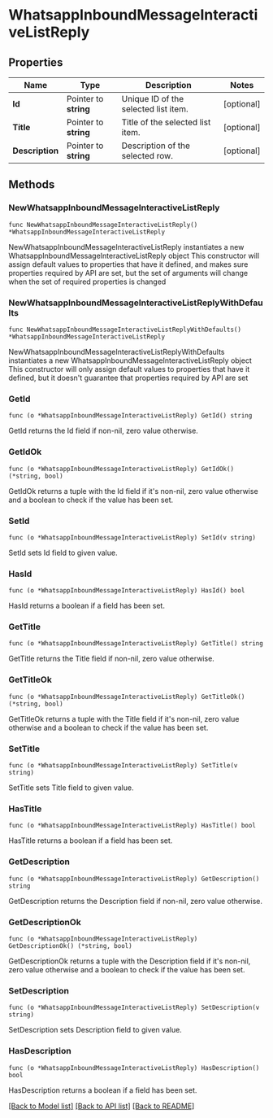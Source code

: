 # WhatsappInboundMessageInteractiveListReply

## Properties

Name | Type | Description | Notes
------------ | ------------- | ------------- | -------------
**Id** | Pointer to **string** | Unique ID of the selected list item. | [optional] 
**Title** | Pointer to **string** | Title of the selected list item. | [optional] 
**Description** | Pointer to **string** | Description of the selected row. | [optional] 

## Methods

### NewWhatsappInboundMessageInteractiveListReply

`func NewWhatsappInboundMessageInteractiveListReply() *WhatsappInboundMessageInteractiveListReply`

NewWhatsappInboundMessageInteractiveListReply instantiates a new WhatsappInboundMessageInteractiveListReply object
This constructor will assign default values to properties that have it defined,
and makes sure properties required by API are set, but the set of arguments
will change when the set of required properties is changed

### NewWhatsappInboundMessageInteractiveListReplyWithDefaults

`func NewWhatsappInboundMessageInteractiveListReplyWithDefaults() *WhatsappInboundMessageInteractiveListReply`

NewWhatsappInboundMessageInteractiveListReplyWithDefaults instantiates a new WhatsappInboundMessageInteractiveListReply object
This constructor will only assign default values to properties that have it defined,
but it doesn't guarantee that properties required by API are set

### GetId

`func (o *WhatsappInboundMessageInteractiveListReply) GetId() string`

GetId returns the Id field if non-nil, zero value otherwise.

### GetIdOk

`func (o *WhatsappInboundMessageInteractiveListReply) GetIdOk() (*string, bool)`

GetIdOk returns a tuple with the Id field if it's non-nil, zero value otherwise
and a boolean to check if the value has been set.

### SetId

`func (o *WhatsappInboundMessageInteractiveListReply) SetId(v string)`

SetId sets Id field to given value.

### HasId

`func (o *WhatsappInboundMessageInteractiveListReply) HasId() bool`

HasId returns a boolean if a field has been set.

### GetTitle

`func (o *WhatsappInboundMessageInteractiveListReply) GetTitle() string`

GetTitle returns the Title field if non-nil, zero value otherwise.

### GetTitleOk

`func (o *WhatsappInboundMessageInteractiveListReply) GetTitleOk() (*string, bool)`

GetTitleOk returns a tuple with the Title field if it's non-nil, zero value otherwise
and a boolean to check if the value has been set.

### SetTitle

`func (o *WhatsappInboundMessageInteractiveListReply) SetTitle(v string)`

SetTitle sets Title field to given value.

### HasTitle

`func (o *WhatsappInboundMessageInteractiveListReply) HasTitle() bool`

HasTitle returns a boolean if a field has been set.

### GetDescription

`func (o *WhatsappInboundMessageInteractiveListReply) GetDescription() string`

GetDescription returns the Description field if non-nil, zero value otherwise.

### GetDescriptionOk

`func (o *WhatsappInboundMessageInteractiveListReply) GetDescriptionOk() (*string, bool)`

GetDescriptionOk returns a tuple with the Description field if it's non-nil, zero value otherwise
and a boolean to check if the value has been set.

### SetDescription

`func (o *WhatsappInboundMessageInteractiveListReply) SetDescription(v string)`

SetDescription sets Description field to given value.

### HasDescription

`func (o *WhatsappInboundMessageInteractiveListReply) HasDescription() bool`

HasDescription returns a boolean if a field has been set.


[[Back to Model list]](../README.md#documentation-for-models) [[Back to API list]](../README.md#documentation-for-api-endpoints) [[Back to README]](../README.md)
